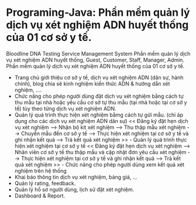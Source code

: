 # Programing-Java: Phần mềm quản lý dịch vụ xét nghiệm ADN huyết thống của 01 cơ sở y tế.
Bloodline DNA Testing Service Management System
Phần mềm quản lý dịch vụ xét nghiệm ADN huyết thống,
Guest,
Customer,
Staff,
Manager,
Admin.
Phần mềm quản lý dịch vụ xét nghiệm ADN huyết thống của 01 cơ sở y tế.
- Trang chủ giới thiệu cơ sở y tế, dịch vụ xét nghiệm ADN (dân sự, hành chính), blog chia sẽ kinh nghiệm kiến thức ADN & hướng dẫn xét nghiệm, ….
- Chức năng cho phép người dùng đặt dịch vụ xét nghiệm bằng cách tự thu mẫu tại nhà hoặc yêu cầu cơ sở tự thu mẫu (tại nhà hoặc tại cơ sở y tế) tùy theo từng dịch vụ xét nghiệm ADN.
- Quản lý quá trình thực hiện xét nghiệm bằmg cách tự gửi mẫu. (chỉ áp dụng cho các dịch vụ xét nghiệm ADN dân sự)
<< Đăng ký đặt hẹn dịch vụ xét nghiệm --> Nhận bộ kit xét nghiệm --> Thu thập mẫu xét nghiệm --> Chuyển mẫu đến cơ sở y tế --> Thực hiện xét nghiệm tại cơ sở y tế và ghi nhận kết quả --> Trả kết quả xét nghiệm >> - Quản lý quá trình thực hiện xét nghiệm tại cơ sở y tế
<< Đăng ký đặt hẹn dịch vụ xét nghiệm --> Nhân viên cơ sở y tế thu thập mẫu và cập nhật đơn yêu cầu xét nghiệm --> Thực hiện xét nghiệm tại cơ sở y tế và ghi nhận kết quả --> Trả kết quả xét nghiệm >> - Chức năng cho phép người dùng xem kết quả xét nghiệm trên hệ thống
- Khai báo thông tin dịch vụ xét nghiệm, bảng giá, ...
- Quản lý rating, feedback.
- Quản lý hồ sơ người dùng, lịch sử đặt xét nghiệm.
- Dashboard & Report.
